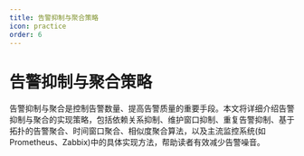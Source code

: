 ```yaml
---
title: 告警抑制与聚合策略
icon: practice
order: 6
---
```


# 告警抑制与聚合策略

告警抑制与聚合是控制告警数量、提高告警质量的重要手段。本文将详细介绍告警抑制与聚合的实现策略，包括依赖关系抑制、维护窗口抑制、重复告警抑制、基于拓扑的告警聚合、时间窗口聚合、相似度聚合算法，以及主流监控系统(如Prometheus、Zabbix)中的具体实现方法，帮助读者有效减少告警噪音。
